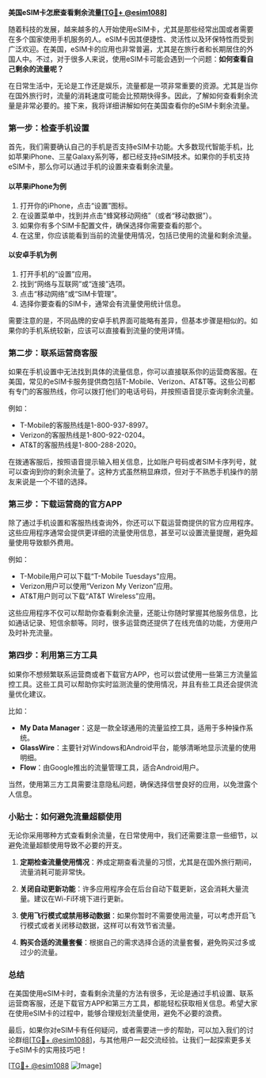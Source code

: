 **美国eSIM卡怎麽查看剩余流量[[TG💪+ @esim1088](https://t.me/s/esim1088)]**

随着科技的发展，越来越多的人开始使用eSIM卡，尤其是那些经常出国或者需要在多个国家使用手机服务的人。eSIM卡因其便捷性、灵活性以及环保特性而受到广泛欢迎。在美国，eSIM卡的应用也非常普遍，尤其是在旅行者和长期居住的外国人中。不过，对于很多人来说，使用eSIM卡可能会遇到一个问题：**如何查看自己剩余的流量呢？**

在日常生活中，无论是工作还是娱乐，流量都是一项非常重要的资源。尤其是当你在国外旅行时，流量的消耗速度可能会比预期快得多。因此，了解如何查看剩余流量是非常必要的。接下来，我将详细讲解如何在美国查看你的eSIM卡剩余流量。

### **第一步：检查手机设置**

首先，我们需要确认自己的手机是否支持eSIM卡功能。大多数现代智能手机，比如苹果iPhone、三星Galaxy系列等，都已经支持eSIM技术。如果你的手机支持eSIM卡，那么你可以通过手机的设置来查看剩余流量。

#### **以苹果iPhone为例**
1. 打开你的iPhone，点击“设置”图标。
2. 在设置菜单中，找到并点击“蜂窝移动网络”（或者“移动数据”）。
3. 如果你有多个SIM卡配置文件，确保选择你需要查看的那个。
4. 在这里，你应该能看到当前的流量使用情况，包括已使用的流量和剩余流量。

#### **以安卓手机为例**
1. 打开手机的“设置”应用。
2. 找到“网络与互联网”或“连接”选项。
3. 点击“移动网络”或“SIM卡管理”。
4. 选择你要查看的SIM卡，通常会有流量使用统计信息。

需要注意的是，不同品牌的安卓手机界面可能略有差异，但基本步骤是相似的。如果你的手机系统较新，应该可以直接看到流量的使用详情。

### **第二步：联系运营商客服**

如果在手机设置中无法找到具体的流量信息，你可以直接联系你的运营商客服。在美国，常见的eSIM卡服务提供商包括T-Mobile、Verizon、AT&T等。这些公司都有专门的客服热线，你可以拨打他们的电话号码，并按照语音提示查询剩余流量。

例如：
- T-Mobile的客服热线是1-800-937-8997。
- Verizon的客服热线是1-800-922-0204。
- AT&T的客服热线是1-800-288-2020。

在拨通客服后，按照语音提示输入相关信息，比如账户号码或者SIM卡序列号，就可以查询到你的剩余流量了。这种方式虽然稍显麻烦，但对于不熟悉手机操作的朋友来说是一个不错的选择。

### **第三步：下载运营商的官方APP**

除了通过手机设置和客服热线查询外，你还可以下载运营商提供的官方应用程序。这些应用程序通常会提供更详细的流量使用信息，甚至可以设置流量提醒，避免超量使用导致额外费用。

例如：
- T-Mobile用户可以下载“T-Mobile Tuesdays”应用。
- Verizon用户可以使用“Verizon My Verizon”应用。
- AT&T用户则可以下载“AT&T Wireless”应用。

这些应用程序不仅可以帮助你查看剩余流量，还能让你随时掌握其他服务信息，比如通话记录、短信余额等。同时，很多运营商还提供了在线充值的功能，方便用户及时补充流量。

### **第四步：利用第三方工具**

如果你不想频繁联系运营商或者下载官方APP，也可以尝试使用一些第三方流量监控工具。这些工具可以帮助你实时监测流量的使用情况，并且有些工具还会提供流量优化建议。

比如：
- **My Data Manager**：这是一款全球通用的流量监控工具，适用于多种操作系统。
- **GlassWire**：主要针对Windows和Android平台，能够清晰地显示流量的使用明细。
- **Flow**：由Google推出的流量管理工具，适合Android用户。

当然，使用第三方工具需要注意隐私问题，确保选择信誉良好的应用，以免泄露个人信息。

### **小贴士：如何避免流量超额使用**

无论你采用哪种方式查看剩余流量，在日常使用中，我们还需要注意一些细节，以避免流量超额使用导致不必要的开支。

1. **定期检查流量使用情况**：养成定期查看流量的习惯，尤其是在国外旅行期间，流量消耗可能非常快。
   
2. **关闭自动更新功能**：许多应用程序会在后台自动下载更新，这会消耗大量流量。建议在Wi-Fi环境下进行更新。

3. **使用飞行模式或禁用移动数据**：如果你暂时不需要使用流量，可以考虑开启飞行模式或者关闭移动数据，这样可以有效节省流量。

4. **购买合适的流量套餐**：根据自己的需求选择合适的流量套餐，避免购买过多或过少的流量。

### **总结**

在美国使用eSIM卡时，查看剩余流量的方法有很多，无论是通过手机设置、联系运营商客服，还是下载官方APP和第三方工具，都能轻松获取相关信息。希望大家在使用eSIM卡的过程中，能够合理规划流量使用，避免不必要的浪费。

最后，如果你对eSIM卡有任何疑问，或者需要进一步的帮助，可以加入我们的讨论群组[[TG💪+ @esim1088](https://t.me/s/esim1088)]，与其他用户一起交流经验。让我们一起探索更多关于eSIM卡的实用技巧吧！

[[TG💪+ @esim1088](https://t.me/s/esim1088) ![Image](https://i.postimg.cc/4NQfJmqS/Snipaste-2025-05-13-00-14-12.png)]